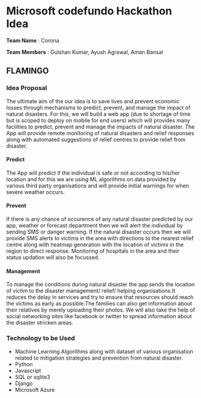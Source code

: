 # Microsoft  codefundo Hackathon Idea

**Team Name** : Corona

**Team Members** : Gulshan Kumar, Ayush Agrawal, Aman Bansal 



## FLAMINGO




### Idea Proposal


The ultimate aim of the our idea is to save lives and prevent economic losses through mechanisms to predict, prevent, and manage the impact of natural disasters. For this, we will build a web app (due to shortage of time but is scoped to deploy on mobile for end users) which will provides many facilities to predict, prevent and manage the impacts of natural disaster. The App  will provide remote monitoring of natural disasters and relief responses along with automated suggestions of relief centres to provide relief from disaster.


#### Predict

The App will predict if the individual is safe or not according to his/her location and for this we are using ML algorithms on data provided by various third party organisations and will provide initial warnings for when severe weather occurs.


#### Prevent

If there is any chance of occurence of any natural disaster predicted by our app, weather or forecast department then we will alert the individual by sending SMS or danger warning. If the natural disaster occurs then we will provide SMS alerts to victims in the area with directions to the nearest relief centre along with heatmap generation with the location of victims in the region to direct response. Monitoring of hospitals in the area and their status updation will also be focussed.


#### Management

To manage the conditions during natural disaster the app sends the location of victim to the disaster management/ relief/ helping  organisations.It reduces the delay in services and try to ensure that  resources should reach the victims as early as possible.The families can also get information about their relatives by merely uploading their photos. We will also take the help of social networking sites like facebook or twitter to spread information about the disaster stricken areas.




### Technology to be Used
* Machine Learning Algorithms along with dataset of various organisation related to mitigation strategies and prevention from natural disaster.
* Python
* Javascript
* SQL or sqlite3
* Django
* Microsoft Azure

